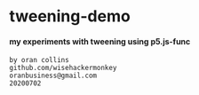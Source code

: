 # tweening-demo
#### my experiments with tweening using p5.js-func
```
by oran collins
github.com/wisehackermonkey
oranbusiness@gmail.com
20200702
```